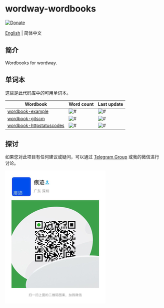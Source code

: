 # wordway-wordbooks

[![Donate](https://img.shields.io/badge/Donate-PayPal-green.svg)](https://www.paypal.com/cgi-bin/webscr?cmd=_donations&business=lijy91%40live.com&currency_code=USD&source=url)

[English](./README.md) | 简体中文

## 简介

Wordbooks for wordway.

## 单词本

这些是此代码库中的可用单词本。

| Wordbook                                                                        | Word count                                                               | Last update                                                                               |
| ------------------------------------------------------------------------------- | ------------------------------------------------------------------------ | ----------------------------------------------------------------------------------------- |
| [wordbook-example](https://github.com/wordway/wordbook-example)                 | ![#](https://wordway-api-dev.thecode.me/wordbooks/example/badge)         | ![#](https://wordway-api-dev.thecode.me/wordbooks/example/badge?type=last_update)         |
| [wordbook-gitscm](https://github.com/wordway/wordbook-gitscm)                   | ![#](https://wordway-api-dev.thecode.me/wordbooks/gitscm/badge)          | ![#](https://wordway-api-dev.thecode.me/wordbooks/gitscm/badge?type=last_update)          |
| [wordbook-httpstatuscodes](https://github.com/wordway/wordbook-httpstatuscodes) | ![#](https://wordway-api-dev.thecode.me/wordbooks/httpstatuscodes/badge) | ![#](https://wordway-api-dev.thecode.me/wordbooks/httpstatuscodes/badge?type=last_update) |

## 探讨

如果您对此项目有任何建议或疑问，可以通过 [Telegram Group](https://t.me/wordway) 或我的微信进行讨论。

![](./screenshots/wechat_qrcode.png)
